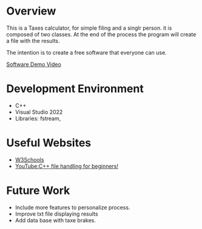 # Overview

This is a Taxes calculator, for simple filing and a singlr person. it is composed of two classes. At the end of the process the program will create a file with the results. 

The intention is to create a free software that everyone can use.


[Software Demo Video](https://youtu.be/HHqhWFSrWe8)

# Development Environment

* C++
* Visual Studio 2022
* Libraries: fstream, 

# Useful Websites

* [W3Schools](https://www.w3schools.com/cpp/default.asp)
* [YouTube:C++ file handling for beginners!](https://www.youtube.com/watch?v=EaHFhms_Shw&t=974s&ab_channel=CodeBeauty)

# Future Work

* Include more features to personalize process.
* Improve txt file displaying results 
* Add data base with taxe brakes.
